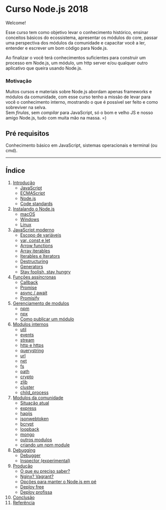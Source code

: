Curso Node.js 2018
===

Welcome!

Esse curso tem como objetivo levar o conhecimento histórico, ensinar conceitos básicos do ecossistema, apresentar os módulos do core, passar uma perspectiva dos módulos da comunidade e capacitar você a ler, entender e escrever um bom código para Node.js.

Ao finalizar o você terá conhecimentos suficientes para construir um processo em Node.js, um módulo, um http server e/ou qualquer outro aplicativo que queira usando Node.js.

### Motivação

Muitos cursos e materiais sobre Node.js abordam apenas frameworks e módulos da comunidade, com esse curso tenho a missão de levar para você o conhecimento interno, mostrando o que é possível ser feito e como sobreviver na selva. <br />
Sem *firulas*, sem *compilar* para JavaScript, só o bom e velho JS e nosso amigo Node.js, tudo com muita mão na massa. =)


## Pré requisitos
Conhecimento básico em JavaScript, sistemas operacionais e terminal (ou cmd).

---

<a id='index'></a>
## Índice

1. [Introdução](modules/01%20-%20Introduction.md#introduction)
   - [JavaScript](modules/01%20-%20Introduction.md#introduction-javascript)
   - [ECMAScript](modules/01%20-%20Introduction.md#introduction-ecmascript)
   - [Node.js](modules/01%20-%20Introduction.md#introduction-nodejs)
   - [Code standards](modules/01%20-%20Introduction.md#introduction-codestandards)
2. [Instalando o Node.js](#getting-ready)
   - [macOS](#getting-ready-macos)
   - [Windows](#getting-ready-windows)
   - [Linux](#getting-ready-linux)
3. [JavaScript moderno](#newjs)
   - [Escopo de variáveis](#newjs-variableescope)
   - [var, const e let](#newjs-constletvar)
   - [Arrow functions](#newjs-arrowfunctions)
   - [Array iterables](#newjs-arrayiterables)
   - [Iterables e Iterators]()
   - [Destructuring]()
   - [Generators]()
   - [Stay foolish, stay hungry]()
4. [Funções assíncronas](#async-functions)
   - [Callback]()
   - [Promise]()
   - [async / await]()
   - [Promisify]()
5. [Gerenciamento de modulos]()
   - [npm]()
   - [npx]()
   - [Como publicar um módulo]()
6. [Modulos internos]()
   - [util]()
   - [events]()
   - [stream]()
   - [http e https]()
   - [querystring]()
   - [url]()
   - [net]()
   - [fs]()
   - [path]()
   - [crypto]()
   - [zlib]()
   - [cluster]()
   - [child_process]()
7. [Modulos da comunidade]()
   - [Situação atual]()
   - [express]()
   - [hapijs]()
   - [jsonwebtoken]()
   - [bcrypt]()
   - [loopback]()
   - [mongo]()
   - [outros modulos]()
   - [criando um npm module]()
8. [Debugging]()
   - [Debugger]()
   - [Inspector (experimental)]()
9. [Produção]()
   - [O que eu preciso saber?]()
   - [Nginx? Vagrant?]()
   - [Opções para manter o Node.js em pé]()
   - [Deploy free]()
   - [Deploy profissa]()
10. [Conclusão]()
11. [Referência](references.md)

